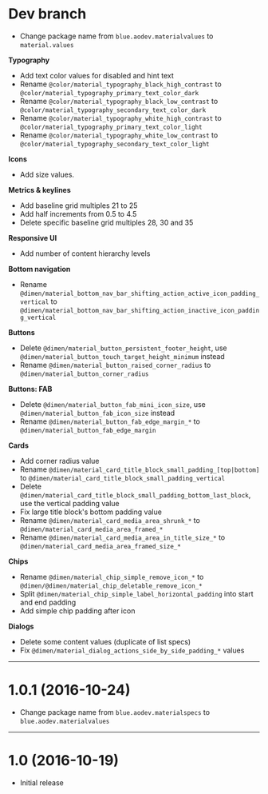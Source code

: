 
# Dev branch

- Change package name from `blue.aodev.materialvalues` to `material.values`

**Typography**

- Add text color values for disabled and hint text
- Rename `@color/material_typography_black_high_contrast` to `@color/material_typography_primary_text_color_dark`
- Rename `@color/material_typography_black_low_contrast` to `@color/material_typography_secondary_text_color_dark`
- Rename `@color/material_typography_white_high_contrast` to `@color/material_typography_primary_text_color_light`
- Rename `@color/material_typography_white_low_contrast` to `@color/material_typography_secondary_text_color_light`

**Icons**

- Add size values.

**Metrics & keylines**

- Add baseline grid multiples 21 to 25
- Add half increments from 0.5 to 4.5
- Delete specific baseline grid multiples 28, 30 and 35

**Responsive UI**

- Add number of content hierarchy levels


**Bottom navigation**

- Rename `@dimen/material_bottom_nav_bar_shifting_action_active_icon_padding_vertical` to `@dimen/material_bottom_nav_bar_shifting_action_inactive_icon_padding_vertical`

**Buttons**

- Delete `@dimen/material_button_persistent_footer_height`, use `@dimen/material_button_touch_target_height_minimum` instead
- Rename `@dimen/material_button_raised_corner_radius` to `@dimen/material_button_corner_radius`

**Buttons: FAB**

- Delete `@dimen/material_button_fab_mini_icon_size`, use `@dimen/material_button_fab_icon_size` instead
- Rename `@dimen/material_button_fab_edge_margin_*` to `@dimen/material_button_fab_edge_margin`

**Cards**

- Add corner radius value
- Rename `@dimen/material_card_title_block_small_padding_[top|bottom]` to `@dimen/material_card_title_block_small_padding_vertical`
- Delete `@dimen/material_card_title_block_small_padding_bottom_last_block`, use the vertical padding value
- Fix large title block's bottom padding value
- Rename `@dimen/material_card_media_area_shrunk_*` to `@dimen/material_card_media_area_framed_*`
- Rename `@dimen/material_card_media_area_in_title_size_*` to `@dimen/material_card_media_area_framed_size_*`

**Chips**

- Rename `@dimen/material_chip_simple_remove_icon_*` to `@dimen/@dimen/material_chip_deletable_remove_icon_*`
- Split `@dimen/material_chip_simple_label_horizontal_padding` into start and end padding
- Add simple chip padding after icon

**Dialogs**

- Delete some content values (duplicate of list specs)
- Fix `@dimen/material_dialog_actions_side_by_side_padding_*` values


----

# 1.0.1 (2016-10-24)

- Change package name from `blue.aodev.materialspecs` to `blue.aodev.materialvalues`

----

# 1.0 (2016-10-19)

- Initial release

